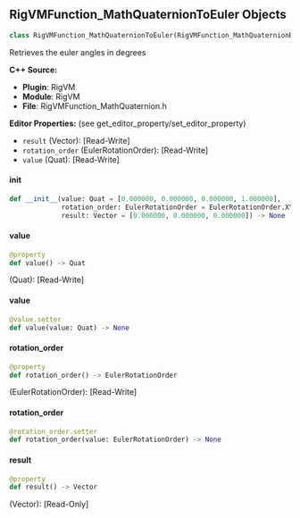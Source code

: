 ## RigVMFunction_MathQuaternionToEuler Objects

```python
class RigVMFunction_MathQuaternionToEuler(RigVMFunction_MathQuaternionBase)
```

Retrieves the euler angles in degrees

**C++ Source:**

- **Plugin**: RigVM
- **Module**: RigVM
- **File**: RigVMFunction_MathQuaternion.h

**Editor Properties:** (see get_editor_property/set_editor_property)

- ``result`` (Vector):  [Read-Write]
- ``rotation_order`` (EulerRotationOrder):  [Read-Write]
- ``value`` (Quat):  [Read-Write]

<a id="unreal.RigVMFunction_MathQuaternionToEuler.__init__"></a>

#### __init__

```python
def __init__(value: Quat = [0.000000, 0.000000, 0.000000, 1.000000],
             rotation_order: EulerRotationOrder = EulerRotationOrder.XYZ,
             result: Vector = [0.000000, 0.000000, 0.000000]) -> None
```

<a id="unreal.RigVMFunction_MathQuaternionToEuler.value"></a>

#### value

```python
@property
def value() -> Quat
```

(Quat):  [Read-Write]

<a id="unreal.RigVMFunction_MathQuaternionToEuler.value"></a>

#### value

```python
@value.setter
def value(value: Quat) -> None
```

<a id="unreal.RigVMFunction_MathQuaternionToEuler.rotation_order"></a>

#### rotation_order

```python
@property
def rotation_order() -> EulerRotationOrder
```

(EulerRotationOrder):  [Read-Write]

<a id="unreal.RigVMFunction_MathQuaternionToEuler.rotation_order"></a>

#### rotation_order

```python
@rotation_order.setter
def rotation_order(value: EulerRotationOrder) -> None
```

<a id="unreal.RigVMFunction_MathQuaternionToEuler.result"></a>

#### result

```python
@property
def result() -> Vector
```

(Vector):  [Read-Only]

<a id="unreal.RigUnit_MathQuaternionToEuler"></a>